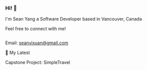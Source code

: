 ### Hi! 👋
I'm Sean Yang
a Software Developer based in Vancouver, Canada

Feel free to connect with me!

<a href="https://www.linkedin.com/in/seanyang20">![<LinkedIn>](https://img.shields.io/badge/LinkedIn-blue?style=for-the-badge&logo=<LinkedIn>&logoColor=blue)</a>

Email: seanyixuan@gmail.com 

📕 My Latest

Capstone Project: SimpleTravel
  



<!-- https://user-images.githubusercontent.com/91449410/147920985-81006ec6-a99e-47e0-acbf-eb6bfaed4e16.mp4 -->



<!--
**seanyang20/seanyang20** is a ✨ _special_ ✨ repository because its `README.md` (this file) appears on your GitHub profile.

Here are some ideas to get you started:

- 🔭 I’m currently working on ...
- 🌱 I’m currently learning ...
- 👯 I’m looking to collaborate on ...
- 🤔 I’m looking for help with ...
- 💬 Ask me about ...
- 📫 How to reach me: ...
- 😄 Pronouns: ...
- ⚡ Fun fact: ...
-->
